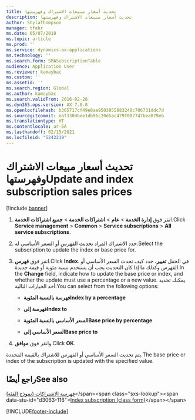```yaml
---
title: تحديث أسعار مبيعات الاشتراك وفهرستها
description: تحديث أسعار مبيعات الاشتراك وفهرستها
author: ShylaThompson
manager: tfehr
ms.date: 05/07/2018
ms.topic: article
ms.prod: ''
ms.service: dynamics-ax-applications
ms.technology: ''
ms.search.form: SMASubscriptionTable
audience: Application User
ms.reviewer: kamaybac
ms.custom: ''
ms.assetid: ''
ms.search.region: Global
ms.author: kamaybac
ms.search.validFrom: 2016-02-28
ms.dyn365.ops.version: AX 7.0.0
ms.openlocfilehash: b365717cf49e8ae9503955883240c706731ddc7d
ms.sourcegitcommit: eaf330dbee1db96c20d5ac479f007747bea079eb
ms.translationtype: HT
ms.contentlocale: ar-SA
ms.lasthandoff: 02/15/2021
ms.locfileid: "5242219"
---
```

# <a name="update-and-index-subscription-sales-prices"></a><span data-ttu-id="d3063-103">تحديث أسعار مبيعات الاشتراك وفهرستها</span><span class="sxs-lookup"><span data-stu-id="d3063-103">Update and index subscription sales prices</span></span> 

[!include [banner](../includes/banner.md)]


1.  <span data-ttu-id="d3063-104">انقر فوق **إدارة الخدمة** \> **عام** \> **اشتراكات الخدمة** \> **جميع اشتراكات الخدمة**.</span><span class="sxs-lookup"><span data-stu-id="d3063-104">Click **Service management** \> **Common** \> **Service subscriptions** \> **All service subscriptions**.</span></span>

2.  <span data-ttu-id="d3063-105">حدد الاشتراك المراد تحديث الفهرس أو السعر الأساسي له.</span><span class="sxs-lookup"><span data-stu-id="d3063-105">Select the subscription to update the index or base price for.</span></span>

3.  <span data-ttu-id="d3063-106">انقر فوق **فهرس**.</span><span class="sxs-lookup"><span data-stu-id="d3063-106">Click **Index**.</span></span> <span data-ttu-id="d3063-107">في الحقل **تغيير**، حدد كيف تحدث السعر الأساسي أو الفهرس وكذلك ما إذا كان التحديث يجب أن يستخدم نسبة مئوية أو قيمة جديدة.</span><span class="sxs-lookup"><span data-stu-id="d3063-107">In the **Change** field, indicate how to update the base price or index, and whether the update must use a percentage or a new value.</span></span> <span data-ttu-id="d3063-108">يمكنك تحديد أحد الخيارات التالية:</span><span class="sxs-lookup"><span data-stu-id="d3063-108">You can select from the following options:</span></span>
    
      - <span data-ttu-id="d3063-109">**فهرسة بالنسبة المئوية**</span><span class="sxs-lookup"><span data-stu-id="d3063-109">**Index by a percentage**</span></span>
    
      - <span data-ttu-id="d3063-110">**فهرسة إلى**</span><span class="sxs-lookup"><span data-stu-id="d3063-110">**Index to**</span></span>
    
      - <span data-ttu-id="d3063-111">**السعر الأساسي بالنسبة المئوية**</span><span class="sxs-lookup"><span data-stu-id="d3063-111">**Base price by percentage**</span></span>
    
      - <span data-ttu-id="d3063-112">**السعر الأساسي إلى**</span><span class="sxs-lookup"><span data-stu-id="d3063-112">**Base price to**</span></span>

4.  <span data-ttu-id="d3063-113">وانقر فوق **موافق**.</span><span class="sxs-lookup"><span data-stu-id="d3063-113">Click **OK**.</span></span>

<span data-ttu-id="d3063-114">يتم تحديث السعر الأساسي أو الفهرس للاشتراك بالقيمة المحددة.</span><span class="sxs-lookup"><span data-stu-id="d3063-114">The base price or index of the subscription is updated with the specified value.</span></span>

## <a name="see-also"></a><span data-ttu-id="d3063-115">راجع أيضًا</span><span class="sxs-lookup"><span data-stu-id="d3063-115">See also</span></span>

<span data-ttu-id="d3063-116">[فهرسة الاشتراكات (نموذج الفئة)](https://technet.microsoft.com/library/aa558579\(v=ax.60\))</span><span class="sxs-lookup"><span data-stu-id="d3063-116">[Index subscription (class form)](https://technet.microsoft.com/library/aa558579\(v=ax.60\))</span></span>

  




[!INCLUDE[footer-include](../../includes/footer-banner.md)]